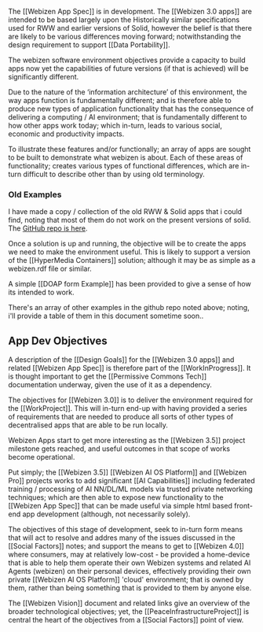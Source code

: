 The [[Webizen App Spec]] is in development.  The [[Webizen 3.0 apps]] are intended to be based largely upon the Historically similar specifications used for RWW and earlier versions of Solid, however the belief is that there are likely to be various differences moving forward; notwithstanding the design requirement to support [[Data Portability]].

The webizen software environment objectives provide a capacity to build apps now yet the capabilities of future versions (if that is achieved) will be significantly different.  

Due to the nature of the ‘information architecture’ of this environment, the way apps function is fundamentally different; and is therefore able to produce new types of application functionality that has the consequence of delivering a computing / AI environment; that is fundamentally different to how other apps work today; which in-turn, leads to various social, economic and productivity impacts.  
  
To illustrate these features and/or functionally; an array of apps are sought to be built to demonstrate what webizen is about. Each of these areas of functionality; creates various types of functional differences, which are in-turn difficult to describe other than by using old terminology. 

### Old Examples

I have made a copy / collection of the old RWW & Solid apps that i could find, noting that most of them do not work on the present versions of solid.  The [GitHub repo is here](https://github.com/WebCivics/solid-stuff).  

Once a solution is up and running, the objective will be to create the apps we need to make the environment useful.  This is likely to support a version of the [[HyperMedia Containers]] solution; although it may be as simple as a webizen.rdf file or similar. 

A simple [[DOAP form Example]] has been provided to give a sense of how its intended to work.

There's an array of other examples in the github repo noted above; noting, i'll provide a table of them in this document sometime soon.. 

## App Dev Objectives

A description of the [[Design Goals]] for the [[Webizen 3.0 apps]] and related [[Webizen App Spec]] is therefore part of the [[WorkInProgress]].  It is thought important to get the [[Permissive Commons Tech]] documentation underway, given the use of it as a dependency. 

The objectives for [[Webizen 3.0]] is to deliver the environment required for the [[WorkProject]].  This will in-turn end-up with having provided a series of requirements that are needed to produce all sorts of other types of decentralised apps that are able to be run locally. 

Webizen Apps start to get more interesting as the [[Webizen 3.5]] project milestone gets reached, and useful outcomes in that scope of works become operational. 

Put simply; the [[Webizen 3.5]] [[Webizen AI OS Platform]] and [[Webizen Pro]] projects works to add significant [[AI Capabilities]] including federated training / processing of AI NN/DL/ML models via trusted private networking techniques; which are then able to expose new functionality to the [[Webizen App Spec]] that can be made useful via simple html based front-end app development (although, not necessarily solely).  

The objectives of this stage of development, seek to in-turn form means that will act to resolve and addres many of the issues discussed in the [[Social Factors]] notes; and support the means to get to [[Webizen 4.0]] where consumers, may at relatively low-cost - be provided a home-device that is able to help them operate their own Webizen systems and related AI Agents (webizen) on their personal devices, effectively providing their own private [[Webizen AI OS Platform]] 'cloud' environment; that is owned by them, rather than being something that is provided to them by anyone else.

The [[Webizen Vision]] document and related links give an overview of the broader technological objectives; yet, the [[PeaceInfrastructureProject]] is central the heart of the objectives from a [[Social Factors]] point of view.

